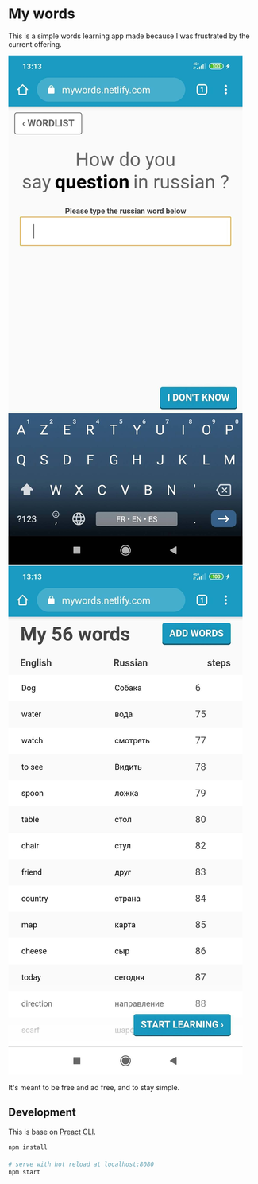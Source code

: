 # My words

This is a simple words learning app made because I was frustrated by the current 
offering.

![Training](./src/assets/screenshots/1.jpg)
![Words list](./src/assets/screenshots/2.jpg)

It's meant to be free and ad free, and to stay simple.

## Development

This is base on [Preact CLI](https://github.com/developit/preact-cli/blob/master/README.md).

``` bash
npm install

# serve with hot reload at localhost:8080
npm start

```
